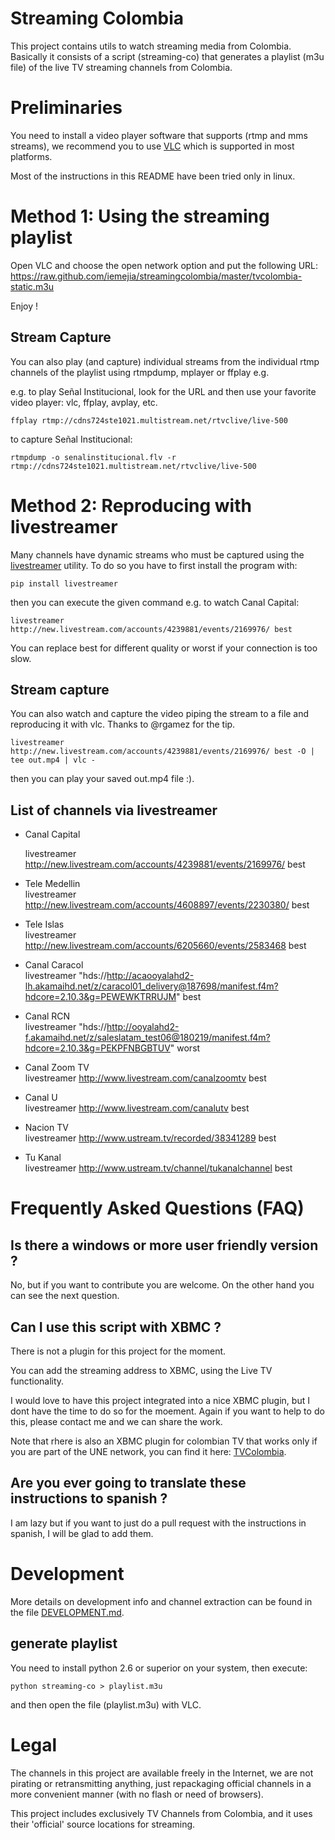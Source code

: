 Streaming Colombia
==================

This project contains utils to watch streaming media from Colombia.
Basically it consists of a script (streaming-co) that generates a
playlist (m3u file) of the live TV streaming channels from Colombia.

# Preliminaries

You need to install a video player software that supports (rtmp and
mms streams), we recommend you to use
[VLC](http://www.videolan.org/vlc/) which is supported in most
platforms.

Most of the instructions in this README have been tried only in linux.

# Method 1: Using the streaming playlist 

Open VLC and choose the open network option and put the following URL:
https://raw.github.com/iemejia/streamingcolombia/master/tvcolombia-static.m3u

Enjoy !

## Stream Capture

You can also play (and capture) individual streams from the individual rtmp 
channels of the playlist using rtmpdump, mplayer or ffplay e.g.

e.g. to play Señal Institucional, look for the URL and then use your
favorite video player: vlc, ffplay, avplay, etc.

	ffplay rtmp://cdns724ste1021.multistream.net/rtvclive/live-500

to capture Señal Institucional:

	rtmpdump -o senalinstitucional.flv -r rtmp://cdns724ste1021.multistream.net/rtvclive/live-500

# Method 2: Reproducing with livestreamer

Many channels have dynamic streams who must be captured using the
[livestreamer](http://livestreamer.tanuki.se/en/latest/) utility. To
do so you have to first install the program with:

    pip install livestreamer

then you can execute the given command e.g. to watch Canal Capital: 

    livestreamer http://new.livestream.com/accounts/4239881/events/2169976/ best

You can replace best for different quality or worst if your connection
is too slow.

## Stream capture

You can also watch and capture the video piping the stream to a file
and reproducing it with vlc. Thanks to @rgamez for the tip.

    livestreamer http://new.livestream.com/accounts/4239881/events/2169976/ best -O | tee out.mp4 | vlc -

then you can play your saved out.mp4 file :).

## List of channels via livestreamer

- Canal Capital  

    livestreamer http://new.livestream.com/accounts/4239881/events/2169976/ best

- Tele Medellin  
    livestreamer http://new.livestream.com/accounts/4608897/events/2230380/ best

- Tele Islas  
    livestreamer http://new.livestream.com/accounts/6205660/events/2583468 best

- Canal Caracol  
    livestreamer "hds://http://acaooyalahd2-lh.akamaihd.net/z/caracol01_delivery@187698/manifest.f4m?hdcore=2.10.3&g=PEWEWKTRRUJM" best

- Canal RCN  
    livestreamer "hds://http://ooyalahd2-f.akamaihd.net/z/saleslatam_test06@180219/manifest.f4m?hdcore=2.10.3&g=PEKPFNBGBTUV" worst

- Canal Zoom TV  
    livestreamer http://www.livestream.com/canalzoomtv best

- Canal U  
    livestreamer http://www.livestream.com/canalutv best

- Nacion TV  
    livestreamer http://www.ustream.tv/recorded/38341289 best

- Tu Kanal  
    livestreamer http://www.ustream.tv/channel/tukanalchannel best

# Frequently Asked Questions (FAQ)

## Is there a windows or more user friendly version ?

No, but if you want to contribute you are welcome. On the other hand
you can see the next question.

## Can I use this script with XBMC ?

There is not a plugin for this project for the moment.

You can add the streaming address to XBMC, using the Live TV functionality.

I would love to have this project integrated into a nice XBMC plugin,
but I dont have the time to do so for the moement. Again if you want
to help to do this, please contact me and we can share the work.

Note that rhere is also an XBMC plugin for colombian TV that works
only if you are part of the UNE network, you can find it here:
[TVColombia](https://github.com/diegofn/wiiego-xbmc-addons.git).

## Are you ever going to translate these instructions to spanish ?

I am lazy but if you want to just do a pull request with the
instructions in spanish, I will be glad to add them.

# Development

More details on development info and channel extraction can be found
in the file
[DEVELOPMENT.md](https://github.com/iemejia/streamingcolombia/blob/master/DEVELOPMENT.md).

## generate playlist 

You need to install python 2.6 or superior on your system, then execute:

	python streaming-co > playlist.m3u
	
and then open the file (playlist.m3u) with VLC. 

# Legal

The channels in this project are available freely in the Internet, we
are not pirating or retransmitting anything, just repackaging official
channels in a more convenient manner (with no flash or need of
browsers).

This project includes exclusively TV Channels from Colombia, and it uses their 
'official' source locations for streaming.
